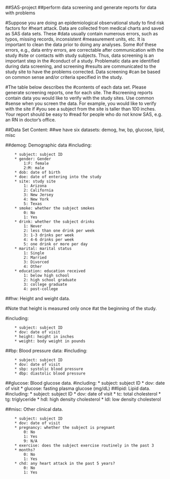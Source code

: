 ##SAS-project
##perform data screening and generate reports for data with problems

#Suppose you are doing an epidemiological observational study to find risk factors for
#heart attack. Data are collected from medical charts and saved as SAS data sets. These
#data usually contain numerous errors, such as typos, missing records, inconsistent
#measurement units, etc. It is important to clean the data prior to doing any analyses. Some
#of these errors, e.g., data entry errors, are correctable after communication with the study
#site or contacts with study subjects. Thus, data screening is an important step in the
#conduct of a study. Problematic data are identified during data screening, and screening
#results are communicated to the study site to have the problems corrected. Data screening
#can be based on common sense and/or criteria specified in the study.

#The table below describes the
#contents of each data set. Please generate screening reports, one for each site. The
#screening reports contain data you would like to verify with the study sites. Use common
#sense when you screen the data. For example, you would like to verify with the site if
#you see a subject from the site is taller than 100 inches. Your report should be easy to
#read for people who do not know SAS, e.g. an RN in doctor’s office. 


##Data Set Content:
##we have six datasets: demog, hw, bp, glucose, lipid, misc

##demog: Demographic data 
 #including:

        * subject: subject ID
        * gender: Gender
            1:F: female
            2:M: male
        * dob: date of birth
        * doe: date of entering into the study
        * site: study site
            1: Arizona
            2: California
            3: New Jersey
            4: New York
            5: Texas
        * smoke: whether the subject smokes
            0: No
            1: Yes
        * drink: whether the subject drinks
            1: Never
            2: less than one drink per week
            3: 1-3 drinks per week
            4: 4-6 drinks per week
            5: one drink or more per day
        * marital: marital status
            1: Single
            2: Married
            3: Divorced
            4: Other
        * education: education received
            1: below high school
            2: high school graduate
            3: college graduate
            4: post-college 
            
##hw: Height and weight data.

#Note that height is measured only once 
#at the beginning of the study.

 #including:

        * subject: subject ID
        * dov: date of visit
        * height: height in inches
        * weight: body weight in pounds
        
##bp: Blood pressure data:
 #including:
 
        * subject: subject ID
        * dov: date of visit
        * sbp: systolic blood pressure
        * dbp: diastolic blood pressure
        
##glucose: Blood glucose data.
 #including:
        * subject: subject ID
        * dov: date of visit
        * glucose: fasting plasma glucose (mg/dL)
##lipid: Lipid data.
 #including:
        * subject: subject ID
        * dov: date of visit
        * tc: total cholesterol
        * tg: triglyceride
        * hdl: high density cholesterol
        * ldl: low density cholesterol

        
##misc: Other clinical data.       
        
        * subject: subject ID
        * dov: date of visit
        * pregnancy: whether the subject is pregnant
            0: No
            1: Yes
            9: N/A
        * exercise: does the subject exercise routinely in the past 3
        * months?
            0: No
            1: Yes
        * chd: any heart attack in the past 5 years?
            0: No
            1: Yes 

